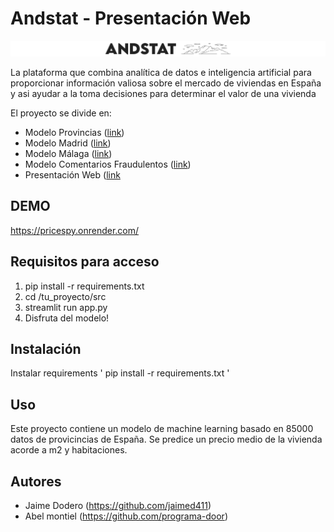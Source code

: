 # 

# Andstat - Presentación Web
![sobrenosotros](https://github.com/jaimed411/Andstat/blob/main/img/logo.png)

La plataforma que combina  analítica de datos e inteligencia artificial para proporcionar información valiosa sobre el mercado de viviendas en España y asi ayudar a la toma decisiones para determinar el valor de una vivienda

El proyecto se divide en:
- Modelo Provincias ([link](https://github.com/jaimed411/PROYECTO-FINAL))
- Modelo Madrid ([link](https://github.com/jaimed411/PROYECTO-FINAL-MADRID))
- Modelo Málaga ([link](https://github.com/jaimed411/PROYECTO-FINAL-MALAGA))
- Modelo Comentarios Fraudulentos ([link](https://github.com/jaimed411/PROYECTO-FINAL-NLP))
- Presentación Web ([link](https://github.com/jaimed411/PROYECTO-FINAL-WEB)



## DEMO

https://pricespy.onrender.com/


## Requisitos para acceso

1. pip install -r requirements.txt
2. cd /tu_proyecto/src
3. streamlit run app.py
4. Disfruta del modelo! 


## Instalación

Instalar requirements ' pip install -r requirements.txt ' 


## Uso

Este proyecto contiene un modelo de machine learning basado en 85000 datos de provicincias de España. Se predice un precio medio de la vivienda acorde a m2 y habitaciones.


## Autores

- Jaime Dodero (https://github.com/jaimed411)
- Abel montiel (https://github.com/programa-door)
